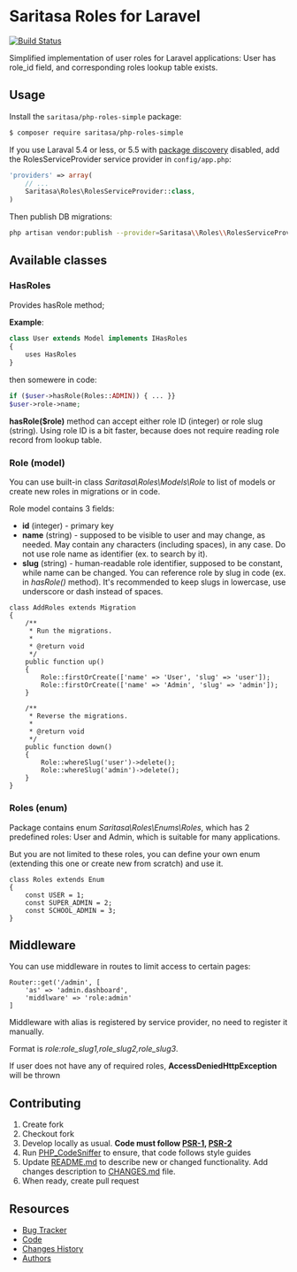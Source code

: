 # Saritasa Roles for Laravel

[![Build Status](https://travis-ci.org/Saritasa/php-roles-simple.svg?branch=master)](https://travis-ci.org/Saritasa/php-roles-simple)

Simplified implementation of user roles for Laravel applications:
User has role_id field, and corresponding roles lookup table exists.

## Usage

Install the ```saritasa/php-roles-simple``` package:

```bash
$ composer require saritasa/php-roles-simple
```

If you use Laraval 5.4 or less,
or 5.5 with [package discovery](https://laravel.com/docs/5.5/packages#package-discovery) disabled,
add the RolesServiceProvider service provider in ``config/app.php``:

```php
'providers' => array(
    // ...
    Saritasa\Roles\RolesServiceProvider::class,
)
```

Then publish DB migrations:

```bash
php artisan vendor:publish --provider=Saritasa\\Roles\\RolesServiceProvider
```

## Available classes

### HasRoles
Provides hasRole method;

**Example**:
```php
class User extends Model implements IHasRoles
{
    uses HasRoles
}
```
then somewere in code:
```php
if ($user->hasRole(Roles::ADMIN)) { ... }}
$user->role->name;
```

**hasRole($role)** method can accept either role ID (integer) or
role slug (string).
Using role ID is a bit faster, because does not require reading role
record from lookup table.

### Role (model)
You can use built-in class *Saritasa\Roles\Models\Role* to list of models
or create new roles in migrations or in code.

Role model contains 3 fields:

* **id** (integer) - primary key
* **name** (string) - supposed to be visible to user and may change, as needed.
May contain any characters (including spaces), in any case.
Do not use role name as identifier (ex. to search by it).
* **slug** (string) - human-readable role identifier, supposed to be constant,
while name can be changed. You can reference role by slug in code (ex. in *hasRole()* method).
It's recommended to keep slugs in lowercase,
use underscore or dash instead of spaces.

```
class AddRoles extends Migration
{
    /**
     * Run the migrations.
     *
     * @return void
     */
    public function up()
    {
        Role::firstOrCreate(['name' => 'User', 'slug' => 'user']);
        Role::firstOrCreate(['name' => 'Admin', 'slug' => 'admin']);
    }

    /**
     * Reverse the migrations.
     *
     * @return void
     */
    public function down()
    {
        Role::whereSlug('user')->delete();
        Role::whereSlug('admin')->delete();
    }
}
```

### Roles (enum)
Package contains enum *Saritasa\Roles\Enums\Roles*, which has 2 predefined
roles: User and Admin, which is suitable for many applications.

But you are not limited to these roles, you can define your own enum
(extending this one or create new from scratch) and use it.

```
class Roles extends Enum
{
    const USER = 1;
    const SUPER_ADMIN = 2;
    const SCHOOL_ADMIN = 3;
}
```

## Middleware
You can use middleware in routes to limit access to certain pages:
```
Router::get('/admin', [
    'as' => 'admin.dashboard',
    'middlware' => 'role:admin'
]
```
Middleware with alias is registered by service provider, no need to register it manually.

Format is *role:role_slug1,role_slug2,role_slug3*.

If user does not have any of required roles, **AccessDeniedHttpException** will be thrown

## Contributing

1. Create fork
2. Checkout fork
3. Develop locally as usual. **Code must follow [PSR-1](http://www.php-fig.org/psr/psr-1/), [PSR-2](http://www.php-fig.org/psr/psr-2/)**
4. Run [PHP_CodeSniffer](https://github.com/squizlabs/PHP_CodeSniffer) to ensure, that code follows style guides
5. Update [README.md](README.md) to describe new or changed functionality. Add changes description to [CHANGES.md](CHANGES.md) file.
6. When ready, create pull request

## Resources

* [Bug Tracker](http://github.com/saritasa/php-roles-simple/issues)
* [Code](http://github.com/saritasa/php-roles-simple)
* [Changes History](CHANGES.md)
* [Authors](http://github.com/saritasa/php-roles-simple/contributors)
